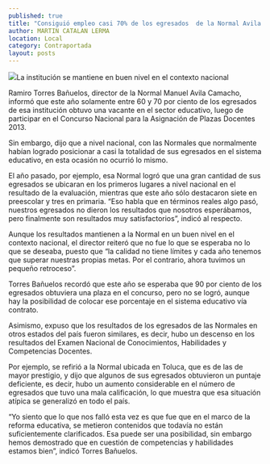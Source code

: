 ```yaml
---
published: true
title: "Consiguió empleo casi 70% de los egresados  de la Normal Avila Camacho, señala director"
author: MARTIN CATALAN LERMA
location: Local
category: Contraportada
layout: posts
---
```


![](http://i.imgur.com/wurzBQUm.jpg)La institución se mantiene en buen nivel en el contexto nacional

Ramiro Torres Bañuelos, director de la Normal Manuel Avila Camacho, informó que este año solamente entre 60 y 70 por ciento de los egresados de esa institución obtuvo una vacante en el sector educativo, luego de participar en el Concurso Nacional para la Asignación de Plazas Docentes 2013.

Sin embargo, dijo que a nivel nacional, con las Normales que normalmente habían logrado posicionar a casi la totalidad de sus egresados en el sistema educativo, en esta ocasión no ocurrió lo mismo.

El año pasado, por ejemplo, esa Normal logró que una gran cantidad de sus egresados se ubicaran en los primeros lugares a nivel nacional en el resultado de la evaluación, mientras que este año sólo destacaron siete en preescolar y tres en primaria. “Eso habla que en términos reales algo pasó, nuestros egresados no dieron los resultados que nosotros esperábamos, pero finalmente son resultados muy satisfactorios”, indicó al respecto.

Aunque los resultados mantienen a la Normal en un buen nivel en el contexto nacional, el director reiteró que no fue lo que se esperaba no lo que se deseaba, puesto que “la calidad no tiene límites y cada año tenemos que superar nuestras propias metas. Por el contrario, ahora tuvimos un pequeño retroceso”.

Torres Bañuelos recordó que este año se esperaba que 90 por ciento de los egresados obtuviera una plaza en el concurso, pero no se logró, aunque hay la posibilidad de colocar ese porcentaje en el sistema educativo vía contrato.

Asimismo, expuso que los resultados de los egresados de las Normales en otros estados del país fueron similares, es decir, hubo un descenso en los resultados del Examen Nacional de Conocimientos, Habilidades y Competencias Docentes.

Por ejemplo, se refirió a la Normal ubicada en Toluca, que es de las de mayor prestigio, y dijo que algunos de sus egresados obtuvieron un puntaje deficiente, es decir, hubo un aumento considerable en el número de egresados que tuvo una mala calificación, lo que muestra que esa situación atípica se generalizó en todo el país.

“Yo siento que lo que nos falló esta vez es que fue que en el marco de la reforma educativa, se metieron contenidos que todavía no están suficientemente clarificados. Esa puede ser una posibilidad, sin embargo hemos demostrado que en cuestión de competencias y habilidades estamos bien”, indicó Torres Bañuelos.
